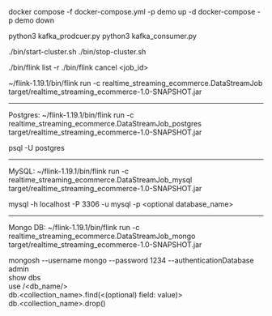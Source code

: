 docker compose -f docker-compose.yml -p demo up -d
docker-compose -p demo down

python3 kafka_prodcuer.py
python3 kafka_consumer.py

./bin/start-cluster.sh
./bin/stop-cluster.sh

./bin/flink list -r
./bin/flink cancel \<job_id\>



~/flink-1.19.1/bin/flink run -c realtime_streaming_ecommerce.DataStreamJob target/realtime_streaming_ecommerce-1.0-SNAPSHOT.jar


---------------------------------------------------------------------------------------------------------------------------------------
Postgres:
~/flink-1.19.1/bin/flink run -c realtime_streaming_ecommerce.DataStreamJob_postgres target/realtime_streaming_ecommerce-1.0-SNAPSHOT.jar

psql -U postgres

---------------------------------------------------------------------------------------------------------------------------------------
MySQL:
~/flink-1.19.1/bin/flink run -c realtime_streaming_ecommerce.DataStreamJob_mysql target/realtime_streaming_ecommerce-1.0-SNAPSHOT.jar

mysql -h localhost -P 3306 -u mysql -p \<optional database_name\>

---------------------------------------------------------------------------------------------------------------------------------------
Mongo DB:
~/flink-1.19.1/bin/flink run -c realtime_streaming_ecommerce.DataStreamJob_mongo target/realtime_streaming_ecommerce-1.0-SNAPSHOT.jar

mongosh --username mongo --password 1234 --authenticationDatabase admin  
show dbs  
use /<db_name/>  
db.\<collection_name\>.find(\<(optional) field: value)\>  
db.\<collection_name\>.drop()